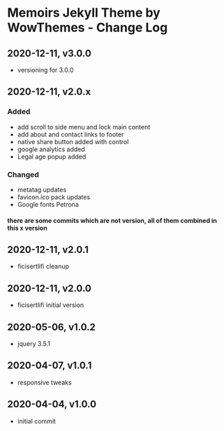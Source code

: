 # Memoirs Jekyll Theme by WowThemes - Change Log

## 2020-12-11, v3.0.0
- versioning for 3.0.0

## 2020-12-11, v2.0.x
### Added
- add scroll to side menu and lock main content
- add about and contact links to footer
- native share button added with control
- google analytics added
- Legal age popup added
### Changed
- metatag updates
- favicon.ico pack updates
- Google fonts Petrona
#### there are some commits which are not version, all of them combined in this x version

## 2020-12-11, v2.0.1
- ficisertlifi cleanup

## 2020-12-11, v2.0.0
- ficisertlifi initial version

## 2020-05-06, v1.0.2
- jquery 3.5.1

## 2020-04-07, v1.0.1
- responsive tweaks

## 2020-04-04, v1.0.0
- initial commit